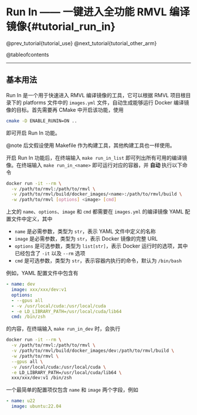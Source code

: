 Run In —— 一键进入全功能 RMVL 编译镜像{#tutorial_run_in}
============

@prev_tutorial{tutorial_use}
@next_tutorial{tutorial_other_arm}

@tableofcontents

------

## 基本用法

Run In 是一个用于快速进入 RMVL 编译镜像的工具，它可以根据 RMVL 项目根目录下的 platforms 文件中的 `images.yml` 文件，自动生成能够运行 Docker 编译镜像的目标。首先需要再 CMake 中开启该功能，使用

```bash
cmake -D ENABLE_RUNIN=ON ..
```

即可开启 Run In 功能。

@note 后文假设使用 Makefile 作为构建工具，其他构建工具也一样使用。

开启 Run In 功能后，在终端输入 `make run_in_list` 即可列出所有可用的编译镜像。在终端输入 `make run_in_<name>` 即可运行对应的容器，并 **自动** 执行以下命令

```bash
docker run -it --rm \
  -v /path/to/rmvl:/path/to/rmvl \
  -v /path/to/rmvl/build/docker_images/<name>:/path/to/rmvl/build \
  -w /path/to/rmvl [options] <image> [cmd]
```

上文的 `name`、`options`、`image` 和 `cmd` 都需要在 `images.yml` 的编译镜像 YAML 配置文件中定义，其中

- `name` 是必需参数，类型为 `str`，表示 YAML 文件中定义的名称
- `image` 是必需参数，类型为 `str`，表示 Docker 镜像的完整 URL
- `options` 是可选参数，类型为 `list[str]`，表示 Docker 运行时的选项，其中已经包含了 `-it` 以及 `--rm` 选项
- `cmd` 是可选参数，类型为 `str`，表示容器内执行的命令，默认为 `/bin/bash`

例如，YAML 配置文件中包含有

```yaml
- name: dev
  image: xxx/xxx/dev:v1
  options:
  - --gpus all
  - -v /usr/local/cuda:/usr/local/cuda
  - -e LD_LIBRARY_PATH=/usr/local/cuda/lib64
  cmd: /bin/zsh
```

的内容，在终端输入 `make run_in_dev` 时，会执行

```bash
docker run -it --rm \
  -v /path/to/rmvl:/path/to/rmvl \
  -v /path/to/rmvl/build/docker_images/dev:/path/to/rmvl/build \
  -w /path/to/rmvl \
  --gpus all \
  -v /usr/local/cuda:/usr/local/cuda \
  -e LD_LIBRARY_PATH=/usr/local/cuda/lib64 \
  xxx/xxx/dev:v1 /bin/zsh
```

一个最简单的配置项仅包含 `name` 和 `image` 两个字段，例如

```yaml
- name: u22
  image: ubuntu:22.04
```
